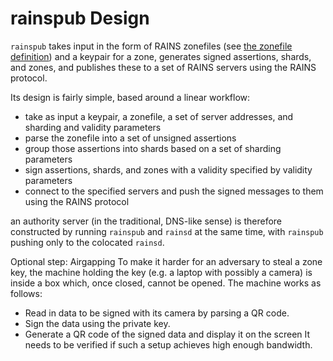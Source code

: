 # rainspub Design

`rainspub` takes input in the form of RAINS zonefiles (see 
[the zonefile definition](../DESIGN-NOTES.md#zonefiles)) and a keypair for a zone, 
generates signed assertions, shards, and zones, and publishes these to a set 
of RAINS servers using the RAINS protocol.

Its design is fairly simple, based around a linear workflow:

- take as input a keypair, a zonefile, a set of server addresses, and sharding
  and validity parameters
- parse the zonefile into a set of unsigned assertions
- group those assertions into shards based on a set of sharding parameters
- sign assertions, shards, and zones with a validity specified by validity parameters
- connect to the specified servers and push the signed messages to them using the RAINS protocol

an authority server (in the traditional, DNS-like sense) is therefore
constructed by running `rainspub` and `rainsd` at the same time, with
`rainspub` pushing only to the colocated `rainsd`.

Optional step: Airgapping
To make it harder for an adversary to steal a zone key, the machine holding the key (e.g. a laptop with possibly a camera) is inside a box which, once closed, cannot be opened.
The machine works as follows:
- Read in data to be signed with its camera by parsing a QR code.
- Sign the data using the private key.
- Generate a QR code of the signed data and display it on the screen
It needs to be verified if such a setup achieves high enough bandwidth.
